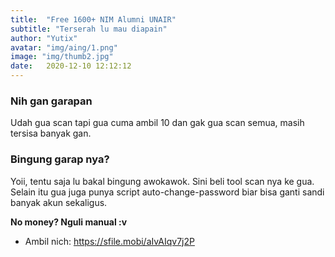 ```yaml
---
title:  "Free 1600+ NIM Alumni UNAIR"
subtitle: "Terserah lu mau diapain"
author: "Yutix"
avatar: "img/aing/1.png"
image: "img/thumb2.jpg"
date:   2020-12-10 12:12:12
---
```


### Nih gan garapan
Udah gua scan tapi gua cuma ambil 10 dan gak gua scan semua, masih tersisa banyak gan.

### Bingung garap nya?
Yoii, tentu saja lu bakal bingung awokawok. Sini beli tool scan nya ke gua. Selain itu gua juga punya script auto-change-password biar bisa ganti sandi banyak akun sekaligus.

**No money? Nguli manual :v**
- Ambil nich: <https://sfile.mobi/aIvAIqv7j2P>
